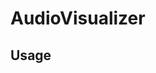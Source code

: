 <!--
!!!! Autogenerated File !!!!
This file was created by @livekit/components-docs-gen and should not be changed manually.
The contents of this file can be replaced at any time which would lead to the loss of all manual changes.
-->

# AudioVisualizer

## Usage

<!--USAGE_INSERT_MARKER->


## Props

| Name | Type | Default | Description |
| --- | --- | --- | --- |
| participant | `Participant` |  |  |

